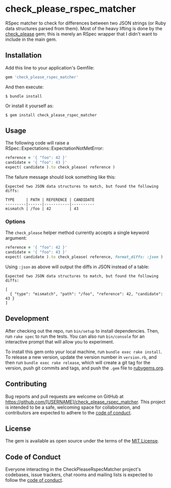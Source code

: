 # check_please_rspec_matcher

RSpec matcher to check for differences between two JSON strings (or Ruby data
structures parsed from them).  Most of the heavy lifting is done by the
[check_please](https://github.com/RealGeeks/check_please) gem; this is merely
an RSpec wrapper that I didn't want to include in the main gem.

## Installation

Add this line to your application's Gemfile:

```ruby
gem 'check_please_rspec_matcher'
```

And then execute:

    $ bundle install

Or install it yourself as:

    $ gem install check_please_rspec_matcher

## Usage

The following code will raise a RSpec::Expectations::ExpectationNotMetError:

```ruby
reference = '{ "foo": 42 }'
candidate = '{ "foo": 43 }'
expect( candidate ).to check_please( reference )
```

The failure message should look something like this:

```
Expected two JSON data structures to match, but found the following diffs:

TYPE     | PATH | REFERENCE | CANDIDATE
---------|------|-----------|----------
mismatch | /foo | 42        | 43
```

### Options

The `check_please` helper method currently accepts a single keyword argument:

```ruby
reference = '{ "foo": 42 }'
candidate = '{ "foo": 43 }'
expect( candidate ).to check_please( reference, format_diffs: :json )
```

Using `:json` as above will output the diffs in JSON instead of a table:

```
Expected two JSON data structures to match, but found the following diffs:

[
  { "type": "mismatch", "path": "/foo", "reference": 42, "candidate": 43 }
]
```

## Development

After checking out the repo, run `bin/setup` to install dependencies. Then, run
`rake spec` to run the tests. You can also run `bin/console` for an interactive
prompt that will allow you to experiment.

To install this gem onto your local machine, run `bundle exec rake install`. To
release a new version, update the version number in `version.rb`, and then run
`bundle exec rake release`, which will create a git tag for the version, push
git commits and tags, and push the `.gem` file to
[rubygems.org](https://rubygems.org).

## Contributing

Bug reports and pull requests are welcome on GitHub at
https://github.com/[USERNAME]/check_please_rspec_matcher. This project is
intended to be a safe, welcoming space for collaboration, and contributors are
expected to adhere to the [code of
conduct](https://github.com/[USERNAME]/check_please_rspec_matcher/blob/master/CODE_OF_CONDUCT.md).


## License

The gem is available as open source under the terms of the [MIT
License](https://opensource.org/licenses/MIT).

## Code of Conduct

Everyone interacting in the CheckPleaseRspecMatcher project's codebases, issue
trackers, chat rooms and mailing lists is expected to follow the [code of
conduct](https://github.com/[USERNAME]/check_please_rspec_matcher/blob/master/CODE_OF_CONDUCT.md).
